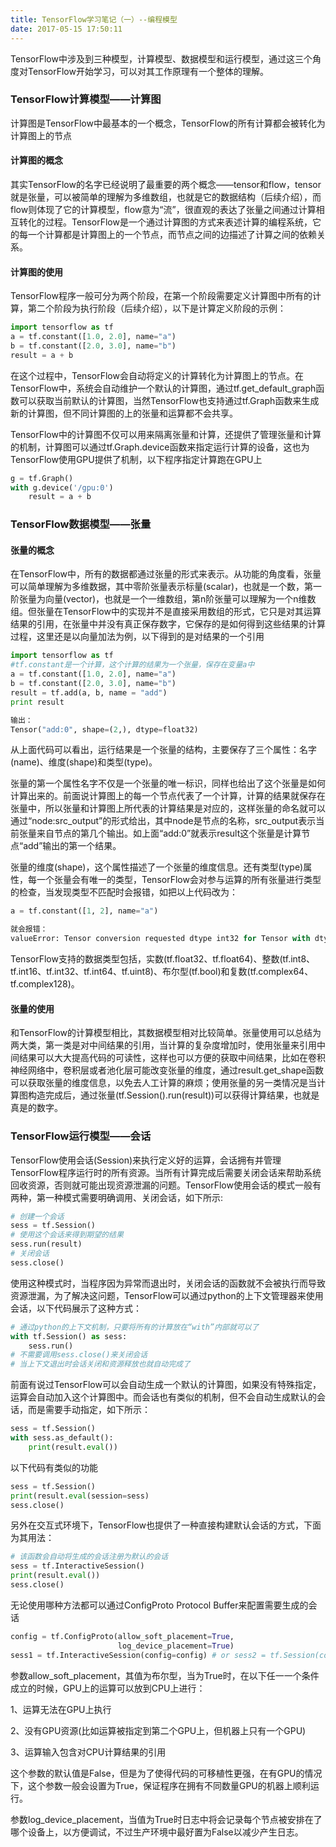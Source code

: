 ```yaml
---
title: TensorFlow学习笔记（一）--编程模型
date: 2017-05-15 17:50:11
---
```

TensorFlow中涉及到三种模型，计算模型、数据模型和运行模型，通过这三个角度对TensorFlow开始学习，可以对其工作原理有一个整体的理解。

### TensorFlow计算模型——计算图
计算图是TensorFlow中最基本的一个概念，TensorFlow的所有计算都会被转化为计算图上的节点
#### 计算图的概念
其实TensorFlow的名字已经说明了最重要的两个概念——tensor和flow，tensor就是张量，可以被简单的理解为多维数组，也就是它的数据结构（后续介绍），而flow则体现了它的计算模型，flow意为“流”，很直观的表达了张量之间通过计算相互转化的过程。TensorFlow是一个通过计算图的方式来表述计算的编程系统，它的每一个计算都是计算图上的一个节点，而节点之间的边描述了计算之间的依赖关系。
#### 计算图的使用
TensorFlow程序一般可分为两个阶段，在第一个阶段需要定义计算图中所有的计算，第二个阶段为执行阶段（后续介绍），以下是计算定义阶段的示例：
```python
import tensorflow as tf
a = tf.constant([1.0, 2.0], name="a")
b = tf.constant([2.0, 3.0], name="b")
result = a + b
```
在这个过程中，TensorFlow会自动将定义的计算转化为计算图上的节点。在TensorFlow中，系统会自动维护一个默认的计算图，通过tf.get_default_graph函数可以获取当前默认的计算图，当然TensorFlow也支持通过tf.Graph函数来生成新的计算图，但不同计算图的上的张量和运算都不会共享。

TensorFlow中的计算图不仅可以用来隔离张量和计算，还提供了管理张量和计算的机制，计算图可以通过tf.Graph.device函数来指定运行计算的设备，这也为TensorFlow使用GPU提供了机制，以下程序指定计算跑在GPU上
```python
g = tf.Graph()
with g.device('/gpu:0')
    result = a + b
```
### TensorFlow数据模型——张量
#### 张量的概念
在TensorFlow中，所有的数据都通过张量的形式来表示。从功能的角度看，张量可以简单理解为多维数据，其中零阶张量表示标量(scalar)，也就是一个数，第一阶张量为向量(vector)，也就是一个一维数组，第n阶张量可以理解为一个n维数组。但张量在TensorFlow中的实现并不是直接采用数组的形式，它只是对其运算结果的引用，在张量中并没有真正保存数字，它保存的是如何得到这些结果的计算过程，这里还是以向量加法为例，以下得到的是对结果的一个引用
```python
import tensorflow as tf
#tf.constant是一个计算，这个计算的结果为一个张量，保存在变量a中
a = tf.constant([1.0, 2.0], name="a")
b = tf.constant([2.0, 3.0], name="b")
result = tf.add(a, b, name = "add")
print result

输出：
Tensor("add:0", shape=(2,), dtype=float32)
```
从上面代码可以看出，运行结果是一个张量的结构，主要保存了三个属性：名字(name)、维度(shape)和类型(type)。

张量的第一个属性名字不仅是一个张量的唯一标识，同样也给出了这个张量是如何计算出来的。前面说计算图上的每一个节点代表了一个计算，计算的结果就保存在张量中，所以张量和计算图上所代表的计算结果是对应的，这样张量的命名就可以通过“node:src_output”的形式给出，其中node是节点的名称，src_output表示当前张量来自节点的第几个输出。如上面“add:0”就表示result这个张量是计算节点“add”输出的第一个结果。

张量的维度(shape)，这个属性描述了一个张量的维度信息。还有类型(type)属性，每一个张量会有唯一的类型，TensorFlow会对参与运算的所有张量进行类型的检查，当发现类型不匹配时会报错，如把以上代码改为：
```python
a = tf.constant([1, 2], name="a")

就会报错：
valueError: Tensor conversion requested dtype int32 for Tensor with dtype float32: 'Tensor("b:0", shape=(2,), dtype=float32)'
```
TensorFlow支持的数据类型包括，实数(tf.float32、tf.float64)、整数(tf.int8、tf.int16、tf.int32、tf.int64、tf.uint8)、布尔型(tf.bool)和复数(tf.complex64、tf.complex128)。
#### 张量的使用
和TensorFlow的计算模型相比，其数据模型相对比较简单。张量使用可以总结为两大类，第一类是对中间结果的引用，当计算的复杂度增加时，使用张量来引用中间结果可以大大提高代码的可读性，这样也可以方便的获取中间结果，比如在卷积神经网络中，卷积层或者池化层可能改变张量的维度，通过result.get_shape函数可以获取张量的维度信息，以免去人工计算的麻烦；使用张量的另一类情况是当计算图构造完成后，通过张量(tf.Session().run(result))可以获得计算结果，也就是真是的数字。
### TensorFlow运行模型——会话
TensorFlow使用会话(Session)来执行定义好的运算，会话拥有并管理TensorFlow程序运行时的所有资源。当所有计算完成后需要关闭会话来帮助系统回收资源，否则就可能出现资源泄漏的问题。TensorFlow使用会话的模式一般有两种，第一种模式需要明确调用、关闭会话，如下所示:
```python
# 创建一个会话
sess = tf.Session()
# 使用这个会话来得到期望的结果
sess.run(result)
# 关闭会话
sess.close()
```
使用这种模式时，当程序因为异常而退出时，关闭会话的函数就不会被执行而导致资源泄漏，为了解决这问题，TensorFlow可以通过python的上下文管理器来使用会话，以下代码展示了这种方式：
```python
# 通过python的上下文机制，只要将所有的计算放在“with”内部就可以了
with tf.Session() as sess:
    sess.run()
# 不需要调用sess.close()来关闭会话
# 当上下文退出时会话关闭和资源释放也就自动完成了
```
前面有说过TensorFlow可以会自动生成一个默认的计算图，如果没有特殊指定，运算会自动加入这个计算图中。而会话也有类似的机制，但不会自动生成默认的会话，而是需要手动指定，如下所示：
```python
sess = tf.Session()
with sess.as_default():
    print(result.eval())
```
以下代码有类似的功能
```python
sess = tf.Session()
print(result.eval(session=sess)
sess.close()
```
另外在交互式环境下，TensorFlow也提供了一种直接构建默认会话的方式，下面为其用法：
```python
# 该函数会自动将生成的会话注册为默认的会话
sess = tf.InteractiveSession()
print(result.eval())
sess.close()
```
无论使用哪种方法都可以通过ConfigProto Protocol Buffer来配置需要生成的会话
```python
config = tf.ConfigProto(allow_soft_placement=True,
                        log_device_placement=True)
sess1 = tf.InteractiveSession(config=config) # or sess2 = tf.Session(config=config)
```
参数allow_soft_placement，其值为布尔型，当为True时，在以下任一一个条件成立的时候，GPU上的运算可以放到CPU上进行：

1、运算无法在GPU上执行

2、没有GPU资源(比如运算被指定到第二个GPU上，但机器上只有一个GPU)

3、运算输入包含对CPU计算结果的引用

这个参数的默认值是False，但是为了使得代码的可移植性更强，在有GPU的情况下，这个参数一般会设置为True，保证程序在拥有不同数量GPU的机器上顺利运行。

参数log_device_placement，当值为True时日志中将会记录每个节点被安排在了哪个设备上，以方便调试，不过生产环境中最好置为False以减少产生日志。
